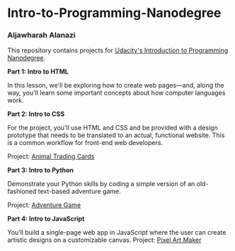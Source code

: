 # Intro-to-Programming-Nanodegree
<h3>Aljawharah Alanazi</h3>

This repository contains projects for <a href="https://www.udacity.com/course/intro-to-programming-nanodegree--nd000" target="_blank">Udacity's Introduction to Programming Nanodegree</a>.

<strong>Part 1: Intro to HTML</strong>

In this lesson, we'll be exploring how to create web pages—and, along the way, you'll learn some important concepts about how computer languages work.

<strong>Part 2: Intro to CSS</strong>

For the project, you'll use HTML and CSS and be provided with a design prototype that needs to be translated to an actual, functional website. This is a common workflow for front-end web developers.

Project: <a href="file:///Users/aljoharaabdullah/Desktop/Intro%20to%20Programming%20Nanodegree/animal-trading-cards-master/card.html" target="_blank">Animal Trading Cards</a>

<strong>Part 3: Intro to Python</strong>

Demonstrate your Python skills by coding a simple version of an old-fashioned text-based adventure game. 

Project: <a href="https://github.com/aljawharahalan/Intro-to-Programming-Nanodegree/blob/main/Text-Based-Game/adventure_game.py" target="_blank">Adventure Game</a>

<strong>Part 4: Intro to JavaScript</strong>

You’ll build a single-page web app in JavaScript where the user can create artistic designs on a customizable canvas.
Project: <a href="file:///Users/aljoharaabdullah/Desktop/Intro%20to%20Programming%20Nanodegree/project-pixel-art-maker-starter-master/index.html" target="_blank">Pixel Art Maker</a>

